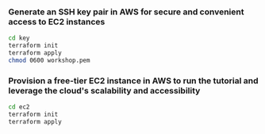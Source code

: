 ### Generate an SSH key pair in AWS for secure and convenient access to EC2 instances
```bash
cd key
terraform init
terraform apply
chmod 0600 workshop.pem
```

### Provision a free-tier EC2 instance in AWS to run the tutorial and leverage the cloud's scalability and accessibility
```bash
cd ec2
terraform init
terraform apply
```
